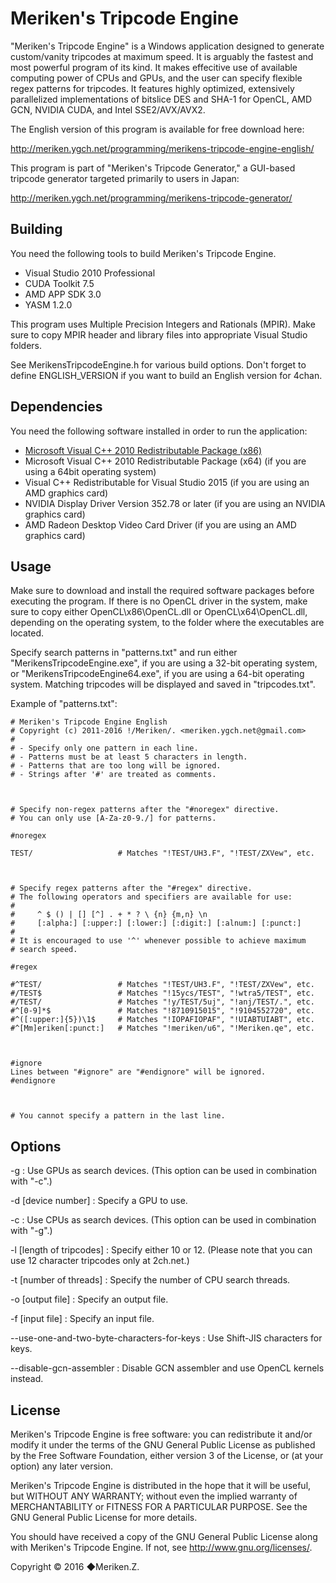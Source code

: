 ﻿Meriken's Tripcode Engine
=========================

"Meriken's Tripcode Engine" is a Windows application designed to generate custom/vanity tripcodes at maximum speed. 
It is arguably the fastest and most powerful program of its kind. It makes effecitive use of available computing power of CPUs and GPUs, 
and the user can specify flexible regex patterns for tripcodes. It features highly optimized, extensively parallelized 
implementations of bitslice DES and SHA-1 for OpenCL, AMD GCN, NVIDIA CUDA, and Intel SSE2/AVX/AVX2.

The English version of this program is available for free download here:

http://meriken.ygch.net/programming/merikens-tripcode-engine-english/

This program is part of "Meriken's Tripcode Generator," a GUI-based tripcode generator targeted primarily to users in Japan:

http://meriken.ygch.net/programming/merikens-tripcode-generator/

## Building

You need the following tools to build Meriken's Tripcode Engine.

* Visual Studio 2010 Professional
* CUDA Toolkit 7.5
* AMD APP SDK 3.0
* YASM 1.2.0

This program uses Multiple Precision Integers and Rationals (MPIR). Make sure to copy MPIR header and library files into appropriate Visual Studio folders.

See MerikensTripcodeEngine.h for various build options. Don't forget to define ENGLISH_VERSION if you want to build an English version for 4chan.

## Dependencies

You need the following software installed in order to run the application:

* [Microsoft Visual C++ 2010 Redistributable Package (x86)][1]
* Microsoft Visual C++ 2010 Redistributable Package (x64)
  (if you are using a 64bit operating system)
* Visual C++ Redistributable for Visual Studio 2015
  (if you are using an AMD graphics card)
* NVIDIA Display Driver Version 352.78 or later
  (if you are using an NVIDIA graphics card) 
* AMD Radeon Desktop Video Card Driver
  (if you are using an AMD graphics card)

[1]: https://www.microsoft.com/en-us/download/details.aspx?id=5555


## Usage

Make sure to download and install the required software packages before 
executing the program. If there is no OpenCL driver in the system, make sure to copy
either OpenCL\x86\OpenCL.dll or OpenCL\x64\OpenCL.dll,
depending on the operating system, to the folder where 
the executables are located.

Specify search patterns in "patterns.txt" and run either
"MerikensTripcodeEngine.exe", if you are using a 32-bit operating system, or
"MerikensTripcodeEngine64.exe", if you are using a 64-bit operating system.
Matching tripcodes will be displayed and saved in "tripcodes.txt".

Example of "patterns.txt":

```
# Meriken's Tripcode Engine English
# Copyright (c) 2011-2016 !/Meriken/. <meriken.ygch.net@gmail.com>
#
# - Specify only one pattern in each line.
# - Patterns must be at least 5 characters in length.
# - Patterns that are too long will be ignored.
# - Strings after '#' are treated as comments.



# Specify non-regex patterns after the "#noregex" directive.
# You can only use [A-Za-z0-9./] for patterns.

#noregex

TEST/                   # Matches "!TEST/UH3.F", "!TEST/ZXVew", etc.



# Specify regex patterns after the "#regex" directive.
# The following operators and specifiers are available for use:
# 
#     ^ $ () | [] [^] . + * ? \ {n} {m,n} \n
#     [:alpha:] [:upper:] [:lower:] [:digit:] [:alnum:] [:punct:]
# 
# It is encouraged to use '^' whenever possible to achieve maximum
# search speed.

#regex

#^TEST/                 # Matches "!TEST/UH3.F", "!TEST/ZXVew", etc.
#/TEST$                 # Matches "!15ycs/TEST", "!wtra5/TEST", etc.
#/TEST/                 # Matches "!y/TEST/5uj", "!anj/TEST/.", etc.
#^[0-9]*$               # Matches "!8710915015", "!9104552720", etc.
#^([:upper:]{5})\1$     # Matches "!IOPAFIOPAF", "!UIABTUIABT", etc.
#^[Mm]eriken[:punct:]   # Matches "!meriken/u6", "!Meriken.qe", etc.



#ignore
Lines between "#ignore" are "#endignore" will be ignored.
#endignore



# You cannot specify a pattern in the last line.
```

## Options

-g : Use GPUs as search devices. (This option can be used in combination with "-c".)

-d [device number] : Specify a GPU to use.

-c : Use CPUs as search devices. (This option can be used in combination with "-g".)

-l [length of tripcodes] : Specify either 10 or 12. (Please note that you can use 12 character tripcodes only at 2ch.net.)

-t [number of threads]   : Specify the number of CPU search threads.

-o [output file] : Specify an output file.

-f [input file] : Specify an input file.

--use-one-and-two-byte-characters-for-keys : Use Shift-JIS characters for keys.

--disable-gcn-assembler : Disable GCN assembler and use OpenCL kernels instead.

## License

Meriken's Tripcode Engine is free software: you can redistribute it and/or modify
it under the terms of the GNU General Public License as published by
the Free Software Foundation, either version 3 of the License, or
(at your option) any later version.

Meriken's Tripcode Engine is distributed in the hope that it will be useful,
but WITHOUT ANY WARRANTY; without even the implied warranty of
MERCHANTABILITY or FITNESS FOR A PARTICULAR PURPOSE.  See the
GNU General Public License for more details.

You should have received a copy of the GNU General Public License
along with Meriken's Tripcode Engine.  If not, see <http://www.gnu.org/licenses/>.

Copyright © 2016 ◆Meriken.Z.